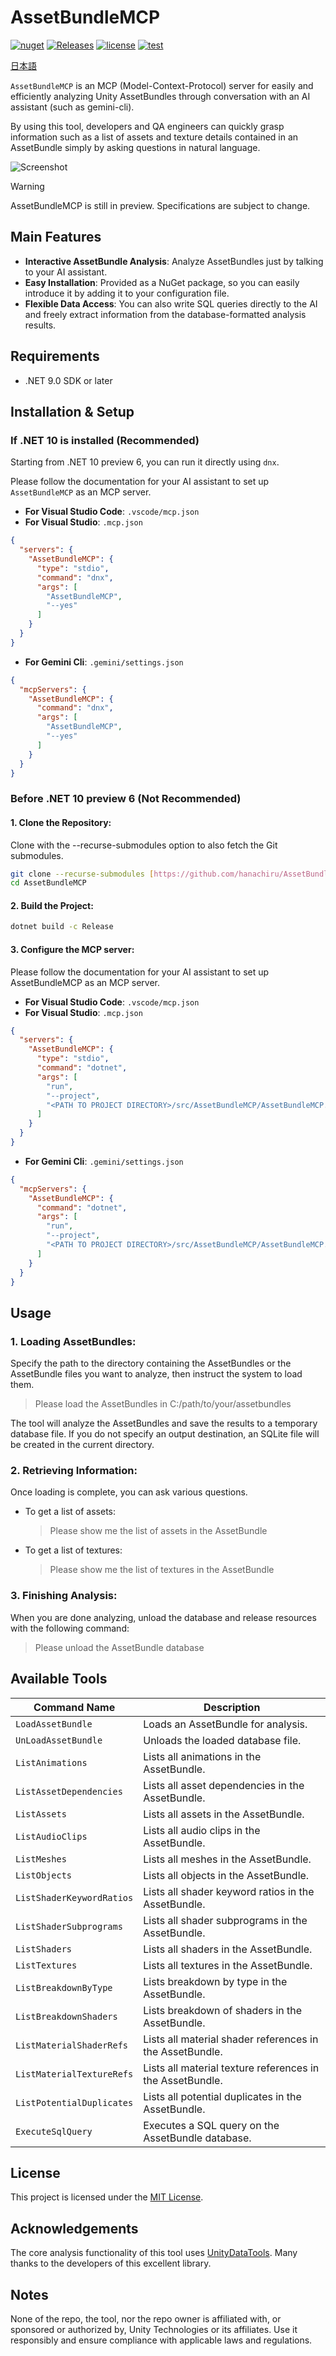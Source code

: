 # AssetBundleMCP

[![nuget](https://img.shields.io/nuget/v/AssetBundleMCP)](https://www.nuget.org/packages/AssetBundleMCP)
[![Releases](https://img.shields.io/github/release/hanachiru/AssetBundleMCP.svg)](https://github.com/hanachiru/AssetBundleMCP/releases)
[![license](https://img.shields.io/badge/LICENSE-MIT-green.svg)](LICENSE)
[![test](https://github.com/hanachiru/AssetBundleMCP/actions/workflows/test.yml/badge.svg)](https://github.com/hanachiru/AssetBundleMCP/actions/workflows/test.yml)

[日本語](README_JA.md)

`AssetBundleMCP` is an MCP (Model-Context-Protocol) server for easily and efficiently analyzing Unity AssetBundles through conversation with an AI assistant (such as gemini-cli).

By using this tool, developers and QA engineers can quickly grasp information such as a list of assets and texture details contained in an AssetBundle simply by asking questions in natural language.

![Screenshot](docs/sample_english.png)

> [!WARNING]
> AssetBundleMCP is still in preview. Specifications are subject to change.


## Main Features

- **Interactive AssetBundle Analysis**: Analyze AssetBundles just by talking to your AI assistant.
- **Easy Installation**: Provided as a NuGet package, so you can easily introduce it by adding it to your configuration file.
- **Flexible Data Access**: You can also write SQL queries directly to the AI and freely extract information from the database-formatted analysis results.

## Requirements

- .NET 9.0 SDK or later

## Installation & Setup

### If .NET 10 is installed (Recommended)

Starting from .NET 10 preview 6, you can run it directly using `dnx`.

Please follow the documentation for your AI assistant to set up `AssetBundleMCP` as an MCP server.

- **For Visual Studio Code**: `.vscode/mcp.json`
- **For Visual Studio**: `.mcp.json`

```json
{
  "servers": {
    "AssetBundleMCP": {
      "type": "stdio",
      "command": "dnx",
      "args": [
        "AssetBundleMCP",
        "--yes"
      ]
    }
  }
}
```

- **For Gemini Cli**: `.gemini/settings.json`

```json
{
  "mcpServers": {
    "AssetBundleMCP": {
      "command": "dnx",
      "args": [
        "AssetBundleMCP",
        "--yes"
      ]
    }
  }
}
```


### Before .NET 10 preview 6 (Not Recommended)
#### 1. **Clone the Repository**:  
  
Clone with the --recurse-submodules option to also fetch the Git submodules.

```bash
git clone --recurse-submodules [https://github.com/hanachiru/AssetBundleMCP.git](https://github.com/hanachiru/AssetBundleMCP.git)
cd AssetBundleMCP
```

#### 2. **Build the Project**:  
  
```bash
dotnet build -c Release
```
    
#### 3. **Configure the MCP server**:  
  
Please follow the documentation for your AI assistant to set up AssetBundleMCP as an MCP server.


- **For Visual Studio Code**: `.vscode/mcp.json`
- **For Visual Studio**: `.mcp.json`

```json
{
  "servers": {
    "AssetBundleMCP": {
      "type": "stdio",
      "command": "dotnet",
      "args": [
        "run",
        "--project",
        "<PATH TO PROJECT DIRECTORY>/src/AssetBundleMCP/AssetBundleMCP.csproj"
      ]
    }
  }
}
```

- **For Gemini Cli**: `.gemini/settings.json`

```json
{
  "mcpServers": {
    "AssetBundleMCP": {
      "command": "dotnet",
      "args": [
        "run",
        "--project",
        "<PATH TO PROJECT DIRECTORY>/src/AssetBundleMCP/AssetBundleMCP.csproj"
      ]
    }
  }
}
```

## Usage

### 1. **Loading AssetBundles**:  

Specify the path to the directory containing the AssetBundles or the AssetBundle files you want to analyze, then instruct the system to load them.
> Please load the AssetBundles in C:/path/to/your/assetbundles

The tool will analyze the AssetBundles and save the results to a temporary database file. If you do not specify an output destination, an SQLite file will be created in the current directory.

### 2. **Retrieving Information**:  
  
Once loading is complete, you can ask various questions.
- To get a list of assets:  
  > Please show me the list of assets in the AssetBundle
- To get a list of textures:  
  > Please show me the list of textures in the AssetBundle

### 3. **Finishing Analysis**:  
  
When you are done analyzing, unload the database and release resources with the following command:  
> Please unload the AssetBundle database

## Available Tools

| Command Name | Description |
| --- | --- |
| `LoadAssetBundle` | Loads an AssetBundle for analysis. |
| `UnLoadAssetBundle` | Unloads the loaded database file. |
| `ListAnimations` | Lists all animations in the AssetBundle. |
| `ListAssetDependencies` | Lists all asset dependencies in the AssetBundle. |
| `ListAssets` | Lists all assets in the AssetBundle. |
| `ListAudioClips` | Lists all audio clips in the AssetBundle. |
| `ListMeshes` | Lists all meshes in the AssetBundle. |
| `ListObjects` | Lists all objects in the AssetBundle. |
| `ListShaderKeywordRatios` | Lists all shader keyword ratios in the AssetBundle. |
| `ListShaderSubprograms` | Lists all shader subprograms in the AssetBundle. |
| `ListShaders` | Lists all shaders in the AssetBundle. |
| `ListTextures` | Lists all textures in the AssetBundle. |
| `ListBreakdownByType` | Lists breakdown by type in the AssetBundle. |
| `ListBreakdownShaders` | Lists breakdown of shaders in the AssetBundle. |
| `ListMaterialShaderRefs` | Lists all material shader references in the AssetBundle. |
| `ListMaterialTextureRefs` | Lists all material texture references in the AssetBundle. |
| `ListPotentialDuplicates` | Lists all potential duplicates in the AssetBundle. |
| `ExecuteSqlQuery` | Executes a SQL query on the AssetBundle database. |

## License

This project is licensed under the [MIT License](LICENSE).

## Acknowledgements

The core analysis functionality of this tool uses [UnityDataTools](https://github.com/Unity-Technologies/UnityDataTools). Many thanks to the developers of this excellent library.

## Notes
None of the repo, the tool, nor the repo owner is affiliated with, or sponsored or authorized by, Unity Technologies or its affiliates.
Use it responsibly and ensure compliance with applicable laws and regulations.
